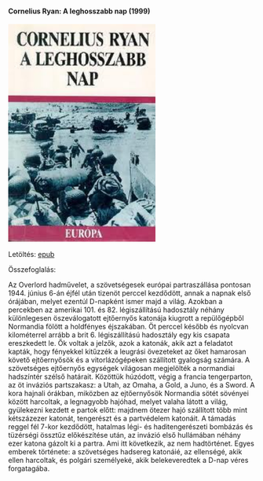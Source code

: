 #### <a name="id_1455">Cornelius Ryan: A leghosszabb nap (1999)</a>
<img src="https://github.com/BercziSandor/calibre_lib/raw/main/Cornelius%20Ryan/A%20leghosszabb%20nap%20%281455%29/cover.jpg" alt="cover" width="300"/>

Letöltés: [epub](https://github.com/BercziSandor/calibre_lib/raw/main/Cornelius%20Ryan/A%20leghosszabb%20nap%20%281455%29/A%20leghosszabb%20nap%20-%20Cornelius%20Ryan.epub)

Összefoglalás:
<div>
<p>Az ​Overlord hadművelet, a szövetségesek európai partraszállása pontosan 1944. június 6-án éjfél után tizenöt perccel kezdődött, annak a napnak első órájában, melyet ezentúl D-napként ismer majd a világ. Azokban a percekben az amerikai 101. és 82. légiszállítású hadosztály néhány különlegesen öszeválogatott ejtőernyős katonája kiugrott a repülőgépből Normandia fölött a holdfényes éjszakában. Öt perccel később és nyolcvan kilométerrel arrább a brit 6. légiszállítású hadosztály egy kis csapata ereszkedett le. Ők voltak a jelzők, azok a katonák, akik azt a feladatot kapták, hogy fényekkel kitűzzék a leugrási övezeteket az őket hamarosan követő ejtőernyősök és a vitorlázógépeken szállított gyalogság számára. A szövetséges ejtőernyős egységek világosan megjelölték a normandiai hadszíntér szélső határait. Közöttük húzódott, végig a francia tengerparton, az öt inváziós partszakasz: a Utah, az Omaha, a Gold, a Juno, és a Sword. A kora hajnali órákban, miközben az ejtőernyősök Normandia sötét sövényei között harcoltak, a legnagyobb hajóhad, melyet valaha látott a világ, gyülekezni kezdett e partok előtt: majdnem ötezer hajó szállított több mint kétszázezer katonát, tengerészt és a partvédelem katonáit. A támadás reggel fél 7-kor kezdődött, hatalmas légi- és haditengerészeti bombázás és tüzérségi össztűz előkészítése után, az invázió első hullámában néhány ezer katona gázolt ki a partra. Ami itt következik, az nem hadtörténet. Egyes emberek története: a szövetséges hadsereg katonáié, az ellenségé, akik ellen harcoltak, és polgári személyeké, akik belekeveredtek a D-nap véres forgatagába.</p></div>

